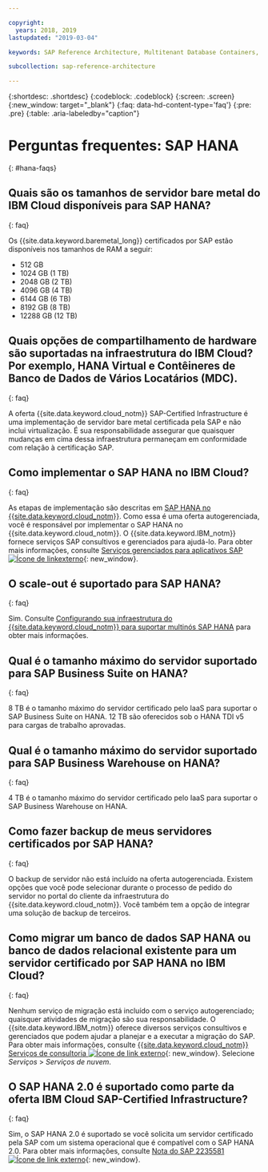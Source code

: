 ```yaml
---

copyright:
  years: 2018, 2019
lastupdated: "2019-03-04"

keywords: SAP Reference Architecture, Multitenant Database Containers, MDC, database, SAP HANA

subcollection: sap-reference-architecture

---
```


{:shortdesc: .shortdesc}
{:codeblock: .codeblock}
{:screen: .screen}
{:new_window: target="_blank"}
{:faq: data-hd-content-type='faq'}
{:pre: .pre}
{:table: .aria-labeledby="caption"}

# Perguntas frequentes: SAP HANA
{: #hana-faqs}

## Quais são os tamanhos de servidor bare metal do IBM Cloud disponíveis para SAP HANA?
{: faq}

Os {{site.data.keyword.baremetal_long}} certificados por SAP estão disponíveis nos tamanhos de RAM a seguir:
* 512 GB
* 1024 GB (1 TB)
* 2048 GB (2 TB)
* 4096 GB (4 TB)
* 6144 GB (6 TB)
* 8192 GB (8 TB)
* 12288 GB (12 TB)

## Quais opções de compartilhamento de hardware são suportadas na infraestrutura do IBM Cloud? Por exemplo, HANA Virtual e Contêineres de Banco de Dados de Vários Locatários (MDC).
{: faq}

A oferta {{site.data.keyword.cloud_notm}} SAP-Certified Infrastructure é uma implementação de servidor bare metal certificada pela SAP e não inclui virtualização. É sua responsabilidade assegurar que quaisquer mudanças em cima dessa infraestrutura permaneçam em conformidade com relação à certificação SAP.

## Como implementar o SAP HANA no IBM Cloud?
{: faq}

As etapas de implementação são descritas em [SAP HANA no {{site.data.keyword.cloud_notm}}](/docs/infrastructure/sap-hana?topic=sap-hana-getting-started#getting-started). Como essa é uma oferta autogerenciada, você é responsável por implementar o SAP HANA no {{site.data.keyword.cloud_notm}}. O {{site.data.keyword.IBM_notm}} fornece serviços SAP consultivos e gerenciados para ajudá-lo. Para obter mais informações, consulte [Serviços gerenciados para aplicativos SAP ![Ícone de linkexterno](../../icons/launch-glyph.svg "Ícone de link externo")](https://www.ibm.com/cloud/sap/managed){: new_window}.


## O scale-out é suportado para SAP HANA?
{: faq}

Sim. Consulte [Configurando sua infraestrutura do {{site.data.keyword.cloud_notm}} para suportar multinós SAP HANA](/docs/infrastructure/sap-hana?topic=sap-hana-multi-node-storage#multi-node-storage) para obter mais informações.

## Qual é o tamanho máximo do servidor suportado para SAP Business Suite on HANA?
{: faq}

8 TB é o tamanho máximo do servidor certificado pelo IaaS para suportar o SAP Business Suite on HANA.  12 TB são oferecidos sob o HANA TDI v5 para cargas de trabalho aprovadas.

##  Qual é o tamanho máximo do servidor suportado para SAP Business Warehouse on HANA?
{: faq}

4 TB é o tamanho máximo do servidor certificado pelo IaaS para suportar o SAP Business Warehouse on HANA.

## Como fazer backup de meus servidores certificados por SAP HANA?
{: faq}

O backup de servidor não está incluído na oferta autogerenciada. Existem opções que você pode selecionar durante o processo de pedido do servidor no portal do cliente da infraestrutura do {{site.data.keyword.cloud_notm}}. Você também tem a opção de integrar uma solução de backup de terceiros.

## Como migrar um banco de dados SAP HANA ou banco de dados relacional existente para um servidor certificado por SAP HANA no IBM Cloud?
{: faq}

Nenhum serviço de migração está incluído com o serviço autogerenciado; quaisquer atividades de migração são sua responsabilidade. O {{site.data.keyword.IBM_notm}} oferece diversos serviços consultivos e gerenciados que podem ajudar a planejar e a executar a migração do SAP. Para obter mais informações, consulte [{{site.data.keyword.cloud_notm}} Serviços de consultoria ![Ícone de link externo](../../icons/launch-glyph.svg "Ícone de link externo")](https://ibm.com/us-en/marketplace/cloud-consulting-services){: new_window}. Selecione *Serviços* > *Serviços de nuvem*.

## O SAP HANA 2.0 é suportado como parte da oferta IBM Cloud SAP-Certified Infrastructure?
{: faq}

Sim, o SAP HANA 2.0 é suportado se você solicita um servidor certificado pela SAP com um sistema operacional que é compatível com o SAP HANA 2.0. Para obter mais informações, consulte [Nota do SAP 2235581 ![Ícone de link externo](../../icons/launch-glyph.svg "Ícone de link externo")](https://launchpad.support.sap.com/#/notes/2235581){: new_window}.
